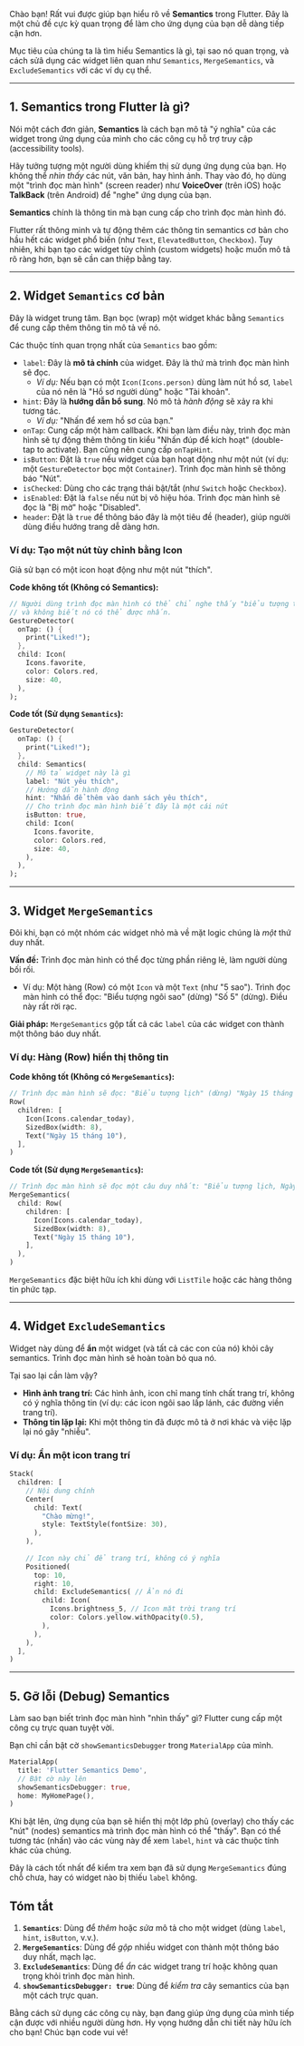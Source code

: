 Chào bạn\! Rất vui được giúp bạn hiểu rõ về **Semantics** trong Flutter. Đây là một chủ đề cực kỳ quan trọng để làm cho ứng dụng của bạn dễ dàng tiếp cận hơn.

Mục tiêu của chúng ta là tìm hiểu Semantics là gì, tại sao nó quan trọng, và cách sửâ dụng các widget liên quan như `Semantics`, `MergeSemantics`, và `ExcludeSemantics` với các ví dụ cụ thể.

-----

## 1\. Semantics trong Flutter là gì?

Nói một cách đơn giản, **Semantics** là cách bạn mô tả "ý nghĩa" của các widget trong ứng dụng của mình cho các công cụ hỗ trợ truy cập (accessibility tools).

Hãy tưởng tượng một người dùng khiếm thị sử dụng ứng dụng của bạn. Họ không thể *nhìn thấy* các nút, văn bản, hay hình ảnh. Thay vào đó, họ dùng một "trình đọc màn hình" (screen reader) như **VoiceOver** (trên iOS) hoặc **TalkBack** (trên Android) để "nghe" ứng dụng của bạn.

**Semantics** chính là thông tin mà bạn cung cấp cho trình đọc màn hình đó.

Flutter rất thông minh và tự động thêm các thông tin semantics cơ bản cho hầu hết các widget phổ biến (như `Text`, `ElevatedButton`, `Checkbox`). Tuy nhiên, khi bạn tạo các widget tùy chỉnh (custom widgets) hoặc muốn mô tả rõ ràng hơn, bạn sẽ cần can thiệp bằng tay.

-----

## 2\. Widget `Semantics` cơ bản

Đây là widget trung tâm. Bạn bọc (wrap) một widget khác bằng `Semantics` để cung cấp thêm thông tin mô tả về nó.

Các thuộc tính quan trọng nhất của `Semantics` bao gồm:

  * `label`: Đây là **mô tả chính** của widget. Đây là thứ mà trình đọc màn hình sẽ đọc.
      * *Ví dụ:* Nếu bạn có một `Icon(Icons.person)` dùng làm nút hồ sơ, `label` của nó nên là "Hồ sơ người dùng" hoặc "Tài khoản".
  * `hint`: Đây là **hướng dẫn bổ sung**. Nó mô tả *hành động* sẽ xảy ra khi tương tác.
      * *Ví dụ:* "Nhấn để xem hồ sơ của bạn."
  * `onTap`: Cung cấp một hàm callback. Khi bạn làm điều này, trình đọc màn hình sẽ tự động thêm thông tin kiểu "Nhấn đúp để kích hoạt" (double-tap to activate). Bạn cũng nên cung cấp `onTapHint`.
  * `isButton`: Đặt là `true` nếu widget của bạn hoạt động như một nút (ví dụ: một `GestureDetector` bọc một `Container`). Trình đọc màn hình sẽ thông báo "Nút".
  * `isChecked`: Dùng cho các trạng thái bật/tắt (như `Switch` hoặc `Checkbox`).
  * `isEnabled`: Đặt là `false` nếu nút bị vô hiệu hóa. Trình đọc màn hình sẽ đọc là "Bị mờ" hoặc "Disabled".
  * `header`: Đặt là `true` để thông báo đây là một tiêu đề (header), giúp người dùng điều hướng trang dễ dàng hơn.

### Ví dụ: Tạo một nút tùy chỉnh bằng Icon

Giả sử bạn có một icon hoạt động như một nút "thích".

**Code không tốt (Không có Semantics):**

```dart
// Người dùng trình đọc màn hình có thể chỉ nghe thấy "biểu tượng trái tim"
// và không biết nó có thể được nhấn.
GestureDetector(
  onTap: () {
    print("Liked!");
  },
  child: Icon(
    Icons.favorite,
    color: Colors.red,
    size: 40,
  ),
);
```

**Code tốt (Sử dụng `Semantics`):**

```dart
GestureDetector(
  onTap: () {
    print("Liked!");
  },
  child: Semantics(
    // Mô tả widget này là gì
    label: "Nút yêu thích", 
    // Hướng dẫn hành động
    hint: "Nhấn để thêm vào danh sách yêu thích", 
    // Cho trình đọc màn hình biết đây là một cái nút
    isButton: true, 
    child: Icon(
      Icons.favorite,
      color: Colors.red,
      size: 40,
    ),
  ),
);
```

-----

## 3\. Widget `MergeSemantics`

Đôi khi, bạn có một nhóm các widget nhỏ mà về mặt logic chúng là *một* thứ duy nhất.

**Vấn đề:** Trình đọc màn hình có thể đọc từng phần riêng lẻ, làm người dùng bối rối.

  * Ví dụ: Một hàng (Row) có một `Icon` và một `Text` (như "5 sao"). Trình đọc màn hình có thể đọc: "Biểu tượng ngôi sao" (dừng) "Số 5" (dừng). Điều này rất rời rạc.

**Giải pháp:** `MergeSemantics` gộp tất cả các `label` của các widget con thành một thông báo duy nhất.

### Ví dụ: Hàng (Row) hiển thị thông tin

**Code không tốt (Không có `MergeSemantics`):**

```dart
// Trình đọc màn hình sẽ đọc: "Biểu tượng lịch" (dừng) "Ngày 15 tháng 10"
Row(
  children: [
    Icon(Icons.calendar_today),
    SizedBox(width: 8),
    Text("Ngày 15 tháng 10"),
  ],
)
```

**Code tốt (Sử dụng `MergeSemantics`):**

```dart
// Trình đọc màn hình sẽ đọc một câu duy nhất: "Biểu tượng lịch, Ngày 15 tháng 10"
MergeSemantics(
  child: Row(
    children: [
      Icon(Icons.calendar_today),
      SizedBox(width: 8),
      Text("Ngày 15 tháng 10"),
    ],
  ),
)
```

`MergeSemantics` đặc biệt hữu ích khi dùng với `ListTile` hoặc các hàng thông tin phức tạp.

-----

## 4\. Widget `ExcludeSemantics`

Widget này dùng để **ẩn** một widget (và tất cả các con của nó) khỏi cây semantics. Trình đọc màn hình sẽ hoàn toàn bỏ qua nó.

Tại sao lại cần làm vậy?

  * **Hình ảnh trang trí:** Các hình ảnh, icon chỉ mang tính chất trang trí, không có ý nghĩa thông tin (ví dụ: các icon ngôi sao lấp lánh, các đường viền trang trí).
  * **Thông tin lặp lại:** Khi một thông tin đã được mô tả ở nơi khác và việc lặp lại nó gây "nhiễu".

### Ví dụ: Ẩn một icon trang trí

```dart
Stack(
  children: [
    // Nội dung chính
    Center(
      child: Text(
        "Chào mừng!",
        style: TextStyle(fontSize: 30),
      ),
    ),
    
    // Icon này chỉ để trang trí, không có ý nghĩa
    Positioned(
      top: 10,
      right: 10,
      child: ExcludeSemantics( // Ẩn nó đi
        child: Icon(
          Icons.brightness_5, // Icon mặt trời trang trí
          color: Colors.yellow.withOpacity(0.5),
        ),
      ),
    ),
  ],
)
```

-----

## 5\. Gỡ lỗi (Debug) Semantics

Làm sao bạn biết trình đọc màn hình "nhìn thấy" gì? Flutter cung cấp một công cụ trực quan tuyệt vời.

Bạn chỉ cần bật cờ `showSemanticsDebugger` trong `MaterialApp` của mình.

```dart
MaterialApp(
  title: 'Flutter Semantics Demo',
  // Bật cờ này lên
  showSemanticsDebugger: true, 
  home: MyHomePage(),
)
```

Khi bật lên, ứng dụng của bạn sẽ hiển thị một lớp phủ (overlay) cho thấy các "nút" (nodes) semantics mà trình đọc màn hình có thể "thấy". Bạn có thể tương tác (nhấn) vào các vùng này để xem `label`, `hint` và các thuộc tính khác của chúng.

Đây là cách tốt nhất để kiểm tra xem bạn đã sử dụng `MergeSemantics` đúng chỗ chưa, hay có widget nào bị thiếu `label` không.

## Tóm tắt

1.  **`Semantics`**: Dùng để *thêm* hoặc *sửa* mô tả cho một widget (dùng `label`, `hint`, `isButton`, v.v.).
2.  **`MergeSemantics`**: Dùng để *gộp* nhiều widget con thành một thông báo duy nhất, mạch lạc.
3.  **`ExcludeSemantics`**: Dùng để *ẩn* các widget trang trí hoặc không quan trọng khỏi trình đọc màn hình.
4.  **`showSemanticsDebugger: true`**: Dùng để *kiểm tra* cây semantics của bạn một cách trực quan.

Bằng cách sử dụng các công cụ này, bạn đang giúp ứng dụng của mình tiếp cận được với nhiều người dùng hơn. Hy vọng hướng dẫn chi tiết này hữu ích cho bạn\! Chúc bạn code vui vẻ\!
